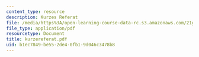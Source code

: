 ```yaml
---
content_type: resource
description: Kurzes Referat
file: /media/https%3A/open-learning-course-data-rc.s3.amazonaws.com/21g-402-german-ii-spring-2005/b1ec7849be552de40fb19d046c3478b8_kurzereferat.pdf
file_type: application/pdf
resourcetype: Document
title: kurzereferat.pdf
uid: b1ec7849-be55-2de4-0fb1-9d046c3478b8
---
```

